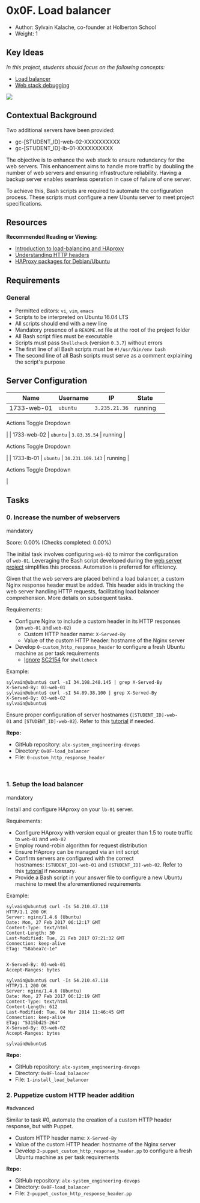 0x0F. Load balancer
===================

-   Author: Sylvain Kalache, co-founder at Holberton School
-   Weight: 1


Key Ideas
--------

*In this project, students should focus on the following concepts:*

-   [Load balancer](https://alx-intranet.hbtn.io/concepts/46)
-   [Web stack debugging](https://alx-intranet.hbtn.io/concepts/68)

![](https://s3.amazonaws.com/intranet-projects-files/holbertonschool-sysadmin_devops/275/qfdked8.png)

Contextual Background
------------------

Two additional servers have been provided:

-   gc-[STUDENT_ID]-web-02-XXXXXXXXXX
-   gc-[STUDENT_ID]-lb-01-XXXXXXXXXX

The objective is to enhance the web stack to ensure redundancy for the web servers. This enhancement aims to handle more traffic by doubling the number of web servers and ensuring infrastructure reliability. Having a backup server enables seamless operation in case of failure of one server.

To achieve this, Bash scripts are required to automate the configuration process. These scripts must configure a new Ubuntu server to meet project specifications.

Resources
---------

**Recommended Reading or Viewing**:

-   [Introduction to load-balancing and HAproxy](https://alx-intranet.hbtn.io/rltoken/B7f3oz8i3Xvvom_YQZzLnQ "Introduction to load-balancing and HAproxy")
-   [Understanding HTTP headers](https://alx-intranet.hbtn.io/rltoken/sZ9v3Vq2tgLwN_PWVQketw "HTTP header")
-   [HAProxy packages for Debian/Ubuntu](https://alx-intranet.hbtn.io/rltoken/2VRAgtKKR9g6Xfb0xzGiSg "Debian/Ubuntu HAProxy packages")

Requirements
------------

### General

-   Permitted editors: `vi`, `vim`, `emacs`
-   Scripts to be interpreted on Ubuntu 16.04 LTS
-   All scripts should end with a new line
-   Mandatory presence of a `README.md` file at the root of the project folder
-   All Bash script files must be executable
-   Scripts must pass `Shellcheck` (version `0.3.7`) without errors
-   The first line of all Bash scripts must be `#!/usr/bin/env bash`
-   The second line of all Bash scripts must serve as a comment explaining the script's purpose

Server Configuration
------------

| Name | Username | IP | State |  |
| --- | --- | --- | --- | --- |
| 1733-web-01 | `ubuntu` | `3.235.21.36` | running |

Actions Toggle Dropdown

 |
| 1733-web-02 | `ubuntu` | `3.83.35.54` | running |

Actions Toggle Dropdown

 |
| 1733-lb-01 | `ubuntu` | `34.231.109.143` | running |

Actions Toggle Dropdown

 |

Tasks
-----

### 0\. Increase the number of webservers

mandatory

Score: 0.00% (Checks completed: 0.00%)

The initial task involves configuring `web-02` to mirror the configuration of `web-01`. Leveraging the Bash script developed during the [web server project](https://alx-intranet.hbtn.io/rltoken/-JluPVwfvXMOYMzNOqvgsQ "web server project") simplifies this process. Automation is preferred for efficiency.

Given that the web servers are placed behind a load balancer, a custom Nginx response header must be added. This header aids in tracking the web server handling HTTP requests, facilitating load balancer comprehension. More details on subsequent tasks.

Requirements:

-   Configure Nginx to include a custom header in its HTTP responses (on `web-01` and `web-02`)
    -   Custom HTTP header name: `X-Served-By`
    -   Value of the custom HTTP header: hostname of the Nginx server
-   Develop `0-custom_http_response_header` to configure a fresh Ubuntu machine as per task requirements
    -   [Ignore](https://alx-intranet.hbtn.io/rltoken/k3Bt6zu1On_-mDszxi0Z9w "Ignore") [SC2154](https://alx-intranet.hbtn.io/rltoken/9KwKHb9H8OJqcSK0saRIOA "SC2154") for `shellcheck`

Example:

```
sylvain@ubuntu$ curl -sI 34.198.248.145 | grep X-Served-By
X-Served-By: 03-web-01
sylvain@ubuntu$ curl -sI 54.89.38.100 | grep X-Served-By
X-Served-By: 03-web-02
sylvain@ubuntu$

```

Ensure proper configuration of server hostnames (`[STUDENT_ID]-web-01` and `[STUDENT_ID]-web-02`). Refer to this [tutorial](https://alx-intranet.hbtn.io/rltoken/tLVI0yDpGJXb-Op5Lo0JtQ "tutorial") if needed.

**Repo:**

-   GitHub repository: `alx-system_engineering-devops`
-   Directory: `0x0F-load_balancer`
-   File: `0-custom_http_response_header`

 

### 1\. Setup the load balancer

mandatory


Install and configure HAproxy on your `lb-01` server.

Requirements:

-   Configure HAproxy with version equal or greater than 1.5 to route traffic to `web-01` and `web-02`
-   Employ round-robin algorithm for request distribution
-   Ensure HAproxy can be managed via an init script
-   Confirm servers are configured with the correct hostnames: `[STUDENT_ID]-web-01` and `[STUDENT_ID]-web-02`. Refer to this [tutorial](https://alx-intranet.hbtn.io/rltoken/YkfzgEa6xNHrQbkKmJN4zg "tutorial") if necessary.
-   Provide a Bash script in your answer file to configure a new Ubuntu machine to meet the aforementioned requirements

Example:

```
sylvain@ubuntu$ curl -Is 54.210.47.110
HTTP/1.1 200 OK
Server: nginx/1.4.6 (Ubuntu)
Date: Mon, 27 Feb 2017 06:12:17 GMT
Content-Type: text/html
Content-Length: 30
Last-Modified: Tue, 21 Feb 2017 07:21:32 GMT
Connection: keep-alive
ETag: "58abea7c-1e"


X-Served-By: 03-web-01
Accept-Ranges: bytes

sylvain@ubuntu$ curl -Is 54.210.47.110
HTTP/1.1 200 OK
Server: nginx/1.4.6 (Ubuntu)
Date: Mon, 27 Feb 2017 06:12:19 GMT
Content-Type: text/html
Content-Length: 612
Last-Modified: Tue, 04 Mar 2014 11:46:45 GMT
Connection: keep-alive
ETag: "5315bd25-264"
X-Served-By: 03-web-02
Accept-Ranges: bytes

sylvain@ubuntu$

```

**Repo:**

-   GitHub repository: `alx-system_engineering-devops`
-   Directory: `0x0F-load_balancer`
-   File: `1-install_load_balancer`



### 2\. Puppetize custom HTTP header addition

#advanced

Similar to task #0, automate the creation of a custom HTTP header response, but with Puppet.

-   Custom HTTP header name: `X-Served-By`
-   Value of the custom HTTP header: hostname of the Nginx server
-   Develop `2-puppet_custom_http_response_header.pp` to configure a fresh Ubuntu machine as per task requirements

**Repo:**

-   GitHub repository: `alx-system_engineering-devops`
-   Directory: `0x0F-load_balancer`
-   File: `2-puppet_custom_http_response_header.pp`
